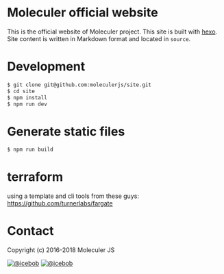 # Moleculer official website

This is the official website of Moleculer project. This site is built with [hexo](https://hexo.io/). Site content is written in Markdown format and located in `source`.

# Development

```bash
$ git clone git@github.com:moleculerjs/site.git
$ cd site
$ npm install
$ npm run dev
```

# Generate static files

```bash
$ npm run build
```

# terraform

using a template and cli tools from these guys: https://github.com/turnerlabs/fargate

# Contact

Copyright (c) 2016-2018 Moleculer JS

[![@icebob](https://img.shields.io/badge/github-moleculerjs-green.svg)](https://github.com/moleculerjs) [![@icebob](https://img.shields.io/badge/twitter-MoleculerJS-blue.svg)](https://twitter.com/MoleculerJS)
